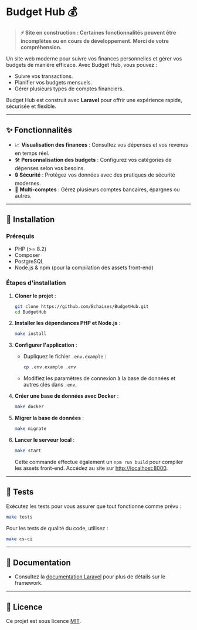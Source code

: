 # Budget Hub 💰

> **⚡ Site en construction : Certaines fonctionnalités peuvent être incomplètes ou en cours de développement. Merci de votre compréhension.**

Un site web moderne pour suivre vos finances personnelles et gérer vos budgets de manière efficace. Avec Budget Hub, vous pouvez :
- Suivre vos transactions.
- Planifier vos budgets mensuels.
- Gérer plusieurs types de comptes financiers.

Budget Hub est construit avec **Laravel** pour offrir une expérience rapide, sécurisée et flexible.

---

## ✨ Fonctionnalités
- 📈 **Visualisation des finances** : Consultez vos dépenses et vos revenus en temps réel.
- 🛠️ **Personnalisation des budgets** : Configurez vos catégories de dépenses selon vos besoins.
- 🔒 **Sécurité** : Protégez vos données avec des pratiques de sécurité modernes.
- 📂 **Multi-comptes** : Gérez plusieurs comptes bancaires, épargnes ou autres.

---

## 🚀 Installation

### Prérequis
- PHP (>= 8.2)
- Composer
- PostgreSQL
- Node.js & npm (pour la compilation des assets front-end)

### Étapes d'installation

1. **Cloner le projet** :
   ```bash
   git clone https://github.com/Bchaises/BudgetHub.git
   cd BudgetHub
   ```

2. **Installer les dépendances PHP et Node.js** :
   ```bash
   make install
   ```

3. **Configurer l'application** :
   - Dupliquez le fichier `.env.example` :
     ```bash
     cp .env.example .env
     ```
   - Modifiez les paramètres de connexion à la base de données et autres clés dans `.env`.

4. **Créer une base de données avec Docker** :
   ```bash
   make docker
   ```

5. **Migrer la base de données** :
   ```bash
   make migrate
   ```

6. **Lancer le serveur local** :
   ```bash
   make start
   ```
   Cette commande effectue également un `npm run build` pour compiler les assets front-end.
   Accédez au site sur [http://localhost:8000](http://localhost:8000).

---

## 🧪 Tests
Exécutez les tests pour vous assurer que tout fonctionne comme prévu :
```bash
make tests
```

Pour les tests de qualité du code, utilisez :
```bash
make cs-ci
```

---

## 📒 Documentation
- Consultez la [documentation Laravel](https://laravel.com/docs) pour plus de détails sur le framework.

---

## 📔 Licence
Ce projet est sous licence [MIT](LICENSE).
